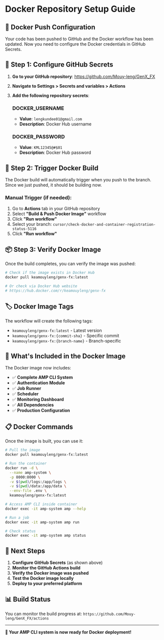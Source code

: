 # Docker Repository Setup Guide

## 🐳 **Docker Push Configuration**

Your code has been pushed to GitHub and the Docker workflow has been updated. Now you need to configure the Docker credentials in GitHub Secrets.

## 🔐 **Step 1: Configure GitHub Secrets**

1. **Go to your GitHub repository**: https://github.com/Mouy-leng/GenX_FX

2. **Navigate to Settings > Secrets and variables > Actions**

3. **Add the following repository secrets**:

   ### **DOCKER_USERNAME**
   - **Value**: `lengkundee01@gmail.com`
   - **Description**: Docker Hub username

   ### **DOCKER_PASSWORD**
   - **Value**: `KML12345@#$01`
   - **Description**: Docker Hub password

## 🚀 **Step 2: Trigger Docker Build**

The Docker build will automatically trigger when you push to the branch. Since we just pushed, it should be building now.

### **Manual Trigger (if needed)**:
1. Go to **Actions** tab in your GitHub repository
2. Select **"Build & Push Docker Image"** workflow
3. Click **"Run workflow"**
4. Select your branch: `cursor/check-docker-and-container-registration-status-5116`
5. Click **"Run workflow"**

## 📦 **Step 3: Verify Docker Image**

Once the build completes, you can verify the image was pushed:

```bash
# Check if the image exists in Docker Hub
docker pull keamouyleng/genx-fx:latest

# Or check via Docker Hub website
# https://hub.docker.com/r/keamouyleng/genx-fx
```

## 🏷️ **Docker Image Tags**

The workflow will create the following tags:
- `keamouyleng/genx-fx:latest` - Latest version
- `keamouyleng/genx-fx:{commit-sha}` - Specific commit
- `keamouyleng/genx-fx:{branch-name}` - Branch-specific

## 🔧 **What's Included in the Docker Image**

The Docker image now includes:
- ✅ **Complete AMP CLI System**
- ✅ **Authentication Module**
- ✅ **Job Runner**
- ✅ **Scheduler**
- ✅ **Monitoring Dashboard**
- ✅ **All Dependencies**
- ✅ **Production Configuration**

## 📋 **Docker Commands**

Once the image is built, you can use it:

```bash
# Pull the image
docker pull keamouyleng/genx-fx:latest

# Run the container
docker run -d \
  --name amp-system \
  -p 8000:8000 \
  -v $(pwd)/logs:/app/logs \
  -v $(pwd)/data:/app/data \
  --env-file .env \
  keamouyleng/genx-fx:latest

# Access AMP CLI inside container
docker exec -it amp-system amp --help

# Run a job
docker exec -it amp-system amp run

# Check status
docker exec -it amp-system amp status
```

## 🎯 **Next Steps**

1. **Configure GitHub Secrets** (as shown above)
2. **Monitor the GitHub Actions build**
3. **Verify the Docker image was pushed**
4. **Test the Docker image locally**
5. **Deploy to your preferred platform**

## 📊 **Build Status**

You can monitor the build progress at:
`https://github.com/Mouy-leng/GenX_FX/actions`

---

**🚀 Your AMP CLI system is now ready for Docker deployment!**